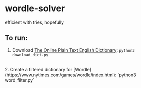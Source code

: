 # wordle-solver
efficient with tries, hopefully

## To run:
1. Download [The Online Plain Text English Dictionary](http://www.mso.anu.edu.au/~ralph/OPTED/):
`python3 download_dict.py`
<br>
2. Create a filtered dictionary for [Wordle](https://www.nytimes.com/games/wordle/index.html):
`python3 word_filter.py`
